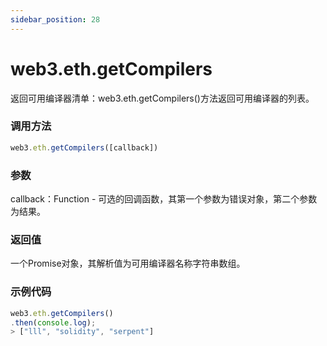 ```yaml
---
sidebar_position: 28
---
```


# web3.eth.getCompilers

返回可用编译器清单：web3.eth.getCompilers()方法返回可用编译器的列表。

### 调用方法

```js
web3.eth.getCompilers([callback])
```

### 参数
callback：Function - 可选的回调函数，其第一个参数为错误对象，第二个参数为结果。

### 返回值

一个Promise对象，其解析值为可用编译器名称字符串数组。

### 示例代码
```js
web3.eth.getCompilers()
.then(console.log);
> ["lll", "solidity", "serpent"]
```